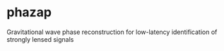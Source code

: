 # phazap
Gravitational wave phase reconstruction for low-latency identification of strongly lensed signals
